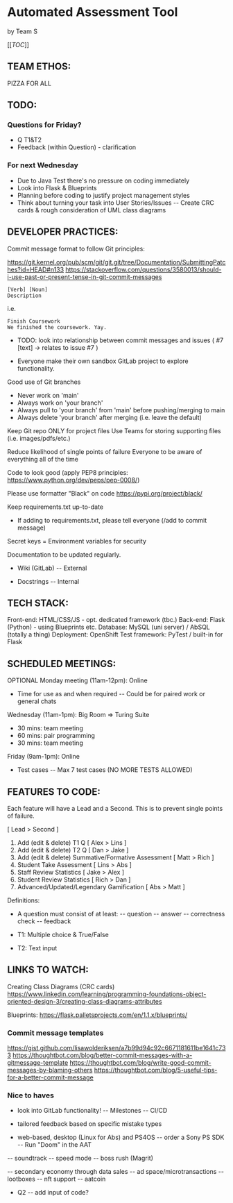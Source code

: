 # Automated Assessment Tool
by Team S

[[_TOC_]]

## TEAM ETHOS:
PIZZA FOR ALL

## TODO:
### Questions for Friday?
- Q T1&T2
- Feedback (within Question) - clarification

### For next Wednesday
- Due to Java Test there's no pressure on coding immediately
- Look into Flask & Blueprints
- Planning before coding to justify project management styles
- Think about turning your task into User Stories/Issues
-- Create CRC cards & rough consideration of UML class diagrams

## DEVELOPER PRACTICES:
Commit message format to follow Git principles:

https://git.kernel.org/pub/scm/git/git.git/tree/Documentation/SubmittingPatches?id=HEAD#n133
https://stackoverflow.com/questions/3580013/should-i-use-past-or-present-tense-in-git-commit-messages

```git
[Verb] [Noun]
Description
```

i.e.
```git
Finish Coursework
We finished the coursework. Yay.
```

- TODO: look into relationship between commit messages and issues
( #7 [text] -> relates to issue #7 )

- Everyone make their own sandbox GitLab project to explore functionality.

Good use of Git branches
- Never work on 'main'
- Always work on 'your branch'
- Always pull to 'your branch' from 'main' before pushing/merging to main
- Always delete 'your branch' after merging (i.e. leave the default)

Keep Git repo ONLY for project files
Use Teams for storing supporting files (i.e. images/pdfs/etc.)

Reduce likelihood of single points of failure
Everyone to be aware of everything all of the time

Code to look good (apply PEP8 principles: https://www.python.org/dev/peps/pep-0008/)

Please use formatter "Black" on code
https://pypi.org/project/black/

Keep requirements.txt up-to-date
- If adding to requirements.txt, please tell everyone (/add to commit message)

Secret keys = Environment variables for security

Documentation to be updated regularly.
- Wiki (GitLab)
-- External

- Docstrings
-- Internal

## TECH STACK:

Front-end: HTML/CSS/JS - opt. dedicated framework (tbc.)
Back-end: Flask (Python) - using Blueprints etc.
Database: MySQL (uni server) / AbSQL (totally a thing)
Deployment: OpenShift
Test framework: PyTest / built-in for Flask

## SCHEDULED MEETINGS:

OPTIONAL Monday meeting (11am-12pm): Online
- Time for use as and when required 
-- Could be for paired work or general chats

Wednesday (11am-1pm): Big Room => Turing Suite
- 30 mins: team meeting
- 60 mins: pair programming
- 30 mins: team meeting

Friday (9am-1pm): Online
- Test cases
-- Max 7 test cases (NO MORE TESTS ALLOWED)

## FEATURES TO CODE:

Each feature will have a Lead and a Second.
This is to prevent single points of failure.

[ Lead > Second ]

1. Add (edit & delete) T1 Q [ Alex > Lins ]
2. Add (edit & delete) T2 Q [ Dan > Jake ]
3. Add (edit & delete) Summative/Formative Assessment [ Matt > Rich ]
4. Student Take Assessment [ Lins > Abs ]
5. Staff Review Statistics [ Jake > Alex ]
6. Student Review Statistics [ Rich > Dan ]
7. Advanced/Updated/Legendary Gamification [ Abs > Matt ]

Definitions:

- A question must consist of at least:
-- question
-- answer
-- correctness check
-- feedback

- T1: Multiple choice & True/False
- T2: Text input

## LINKS TO WATCH:
Creating Class Diagrams (CRC cards)
https://www.linkedin.com/learning/programming-foundations-object-oriented-design-3/creating-class-diagrams-attributes

Blueprints:
https://flask.palletsprojects.com/en/1.1.x/blueprints/

### Commit message templates

https://gist.github.com/lisawolderiksen/a7b99d94c92c6671181611be1641c733
https://thoughtbot.com/blog/better-commit-messages-with-a-gitmessage-template
https://thoughtbot.com/blog/write-good-commit-messages-by-blaming-others
https://thoughtbot.com/blog/5-useful-tips-for-a-better-commit-message

### Nice to haves

- look into GitLab functionality!
-- Milestones
-- CI/CD

- tailored feedback based on specific mistake types

- web-based, desktop (Linux for Abs) and PS4OS
-- order a Sony PS SDK
-- Run "Doom" in the AAT

-- soundtrack
-- speed mode 
-- boss rush (Magrit)

-- secondary economy through data sales
-- ad space/microtransactions
-- lootboxes
-- nft support
-- aatcoin

- Q2
-- add input of code?





